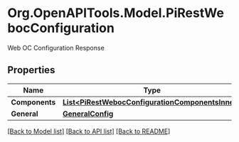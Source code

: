 # Org.OpenAPITools.Model.PiRestWebocConfiguration
Web OC Configuration Response

## Properties

Name | Type | Description | Notes
------------ | ------------- | ------------- | -------------
**Components** | [**List&lt;PiRestWebocConfigurationComponentsInner&gt;**](PiRestWebocConfigurationComponentsInner.md) | WebOcConfigurationGeneral | 
**General** | [**GeneralConfig**](.md) |  | 

[[Back to Model list]](../README.md#documentation-for-models) [[Back to API list]](../README.md#documentation-for-api-endpoints) [[Back to README]](../README.md)

